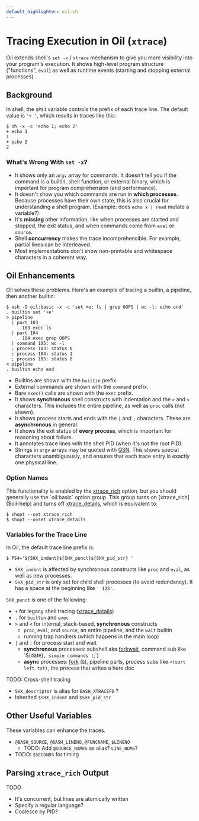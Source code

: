 ```yaml
---
default_highlighter: oil-sh
---
```


Tracing Execution in Oil (`xtrace`)
===================================

Oil extends shell's `set -x` / `xtrace` mechanism to give you more visibility
into your program's execution.  It shows high-level program structure
("functions", `eval`) as well as runtime events (starting and stopping external
processes).

<div id="toc">
</div>

## Background

In shell, the `$PS4` variable controls the prefix of each trace line.  The
default value is `'+ '`, which results in traces like this:

    $ sh -x -c 'echo 1; echo 2'
    + echo 1
    1
    + echo 2
    2

### What's Wrong With `set -x`?

- It shows only an `argv` array for commands.  It doesn't tell you if the
  command is a builtin, shell function, or external binary, which is important
  for program comprehension (and performance).
- It doesn't show you which commands are run in **which processes**.  Because
  processes have their own state, this is also crucial for understanding a
  shell program.  (Example: does `echo x | read` mutate a variable?)
- It's **missing** other information, like when processes are started and
  stopped, the exit status, and when commands come from `eval` or `source`.
- Shell **concurrency** makes the trace incomprehensible.  For example, partial
  lines can be interleaved.
- Most implementations don't show non-printable and whitespace characters in a
  coherent way.

<!-- TODO: you generally lose tracing across processes. -->

## Oil Enhancements

Oil solves these problems.  Here's an example of tracing a builtin, a pipeline,
then another builtin:

    $ osh -O oil:basic -x -c 'set +e; ls | grep OOPS | wc -l; echo end'
    . builtin set '+e'
    > pipeline
      | part 103
        . 103 exec ls
      | part 104
        . 104 exec grep OOPS
      | command 105: wc -l
      ; process 103: status 0
      ; process 104: status 1
      ; process 105: status 0
    < pipeline
    . builtin echo end

- Builtins are shown with the `builtin` prefix.
- External commands are shown with the `command` prefix.
- Bare `exec()` calls are shown with the `exec` prefix.
- It shows **synchronous** shell constructs with indentation and the `>`
  and `<` characters.  This includes the entire pipeline, as well as `proc`
  calls (not shown).
- It shows process starts and ends with the `|` and `;` characters.  These are
  **asynchronous** in general.
- It shows the exit status of **every process**, which is important for
  reasoning about failure.
- It annotates trace lines with the shell PID (when it's not the root PID).
- Strings in `argv` arrays may be quoted with [QSN]($oil-doc:qsn.html).  This
  shows special characters unambiguously, and ensures that each trace entry is
  exactly one physical line.

### Option Names

This functionality is enabled by the [xtrace_rich]($oil-help) option, but you
should generally use the `oil:basic` option group.  This group turns on
[xtrace_rich]($oil-help) and turns off [xtrace_details]($oil-help), which  is
equivalent to:

    $ shopt --set xtrace_rich
    $ shopt --unset xtrace_details

### Variables for the Trace Line

In Oil, the default trace line prefix is:

    $ PS4='${SHX_indent}${SHX_punct}${SHX_pid_str} '

- `SHX_indent` is affected by synchronous constructs like `proc` and `eval`, as
  well as new processes.
- `SHX_pid_str` is only set for child shell processes (to avoid redundancy).
  It has a space at the beginning like `' 123'`.

`SHX_punct` is one of the following:

- `+` for legacy shell tracing ([xtrace_details]($oil-help))
- `.` for `builtin` and `exec`
- `>` and `<` for internal, stack-based, **synchronous** constructs
  - `proc`, `eval`, and `source`, an entire pipeline, and the `wait` builtin
  - running trap handlers (which happens in the main loop)
- `|` and `;` for process start and wait
  - **synchronous** processes: subshell aka [forkwait]($oil-help), command sub
    like `$(date)`, simple commands (`;`)
  - **async** processes: [fork]($oil-help) (`&`), pipeline parts, process subs
    like `<(sort left.txt)`, the process that writes a here doc

TODO: Cross-shell tracing

- `SHX_descriptor` is alias for `BASH_XTRACEFD` ?
- Inherited `$SHX_indent` and `$SHX_pid_str`

## Other Useful Variables

These variables can enhance the traces.

- `@BASH_SOURCE`, `@BASH_LINENO`, `@FUNCNAME`, `$LINENO`
  - TODO: Add `@SOURCE_NAMES` as alias?  `LINE_NUMS`?
- TODO: `$SECONDS` for timing

<!--
And OIL_PID?  or maybe OIL_CURRENT_PID.  or maybe getpid() is better -
distinguish between functions and values
-->

## Parsing `xtrace_rich` Output

TODO

- It's concurrent, but lines are atomically written
- Specify a regular language?
- Coalesce by PID?

